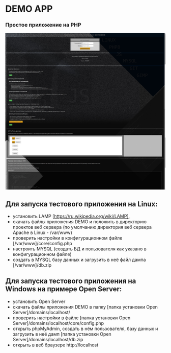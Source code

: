 # DEMO APP #
### Простое приложение на PHP ###

![alt text](demo.jpg "preview")

## Для запуска тестового приложения на Linux:
 - установить LAMP [https://ru.wikipedia.org/wiki/LAMP],
 - скачать файлы приложения DEMO и положить в директорию проектов веб сервера (по умолчанию директория веб сервера Apache в Linux - /var/www)
 - проверить настройки в конфигурационном файле [/var/www]/core/config.php
 - настроить MYSQL (создать БД и пользователя как указано в конфигурационном файле)
 - создать в MYSQL базу данных и загрузить в неё файл дампа [/var/www]/db.zip

 ## Для запуска тестового приложения на Windows на примере Open Server:
 - установить Open Server
 - скачать файлы приложения DEMO в папку [папка установки Open Server]/domains/localhost/
 - проверить настройки в файле [папка установки Open Server]/domains/localhost/core/config.php
 - открыть phpMyAdmin, создать в нём пользователя, базу данных и загрузить в неё дамп [папка установки Open Server]/domains/localhost/db.zip
 - открыть в веб браузере http://localhost
